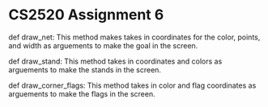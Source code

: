 # CS2520 Assignment 6

def draw_net: This method makes takes in coordinates for the color, points, and width as arguements to make the goal in the screen.

def draw_stand: This method takes in coordinates and colors as arguements to make the stands in the screen.

def draw_corner_flags: This method takes in color and flag coordinates as arguements to make the flags in the screen.
